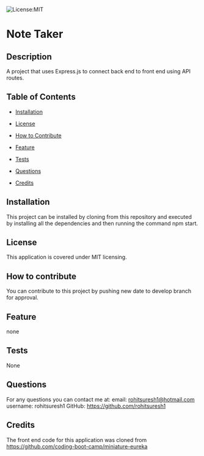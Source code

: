 
![License:MIT](https://img.shields.io/badge/License-MIT-yellow.svg)

# Note Taker
           
## Description
A project that uses Express.js to connect back end to front end using API routes.
 
## Table of Contents
- [Installation](#inst)
 
- [License](#license)
- [How to Contribute](#contributing)
- [Feature](#feature)
- [Tests](#tests)
- [Questions](#questions)
- [Credits](#credits)

  
<a name="inst"></a>
## Installation
This project can be installed by cloning from this repository and executed by installing all the dependencies and then running the command npm start.

<a name="license"></a>
## License
This application is covered under MIT licensing.

<a name="contributing"></a>
## How to contribute
You can contribute to this project by pushing new date to develop branch for approval.
  
<a name="feature"></a>
## Feature
none
  
<a name="tests"></a>
## Tests
None
  
<a name="questions"></a>
## Questions
For any questions you can contact me at:
email: rohitsuresh1@hotmail.com
username: rohitsuresh1 GitHub: https://github.com/rohitsuresh1

<a name="credits"></a>
## Credits
The front end code for this application was cloned from https://github.com/coding-boot-camp/miniature-eureka
    
